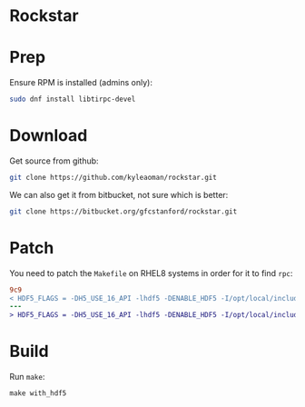 # Rockstar

# Prep

Ensure RPM is installed (admins only):

```bash
sudo dnf install libtirpc-devel
```

# Download

Get source from github:

```bash
git clone https://github.com/kyleaoman/rockstar.git
```

We can also get it from bitbucket, not sure which is better:

```bash
git clone https://bitbucket.org/gfcstanford/rockstar.git
```

# Patch

You need to patch the `Makefile` on RHEL8 systems in order for it to find `rpc`:

```diff
9c9
< HDF5_FLAGS = -DH5_USE_16_API -lhdf5 -DENABLE_HDF5 -I/opt/local/include -L/opt/local/lib -ltirpc -I/usr/include/tirpc
---
> HDF5_FLAGS = -DH5_USE_16_API -lhdf5 -DENABLE_HDF5 -I/opt/local/include -L/opt/local/lib
```

# Build

Run `make`:

```
make with_hdf5
```

